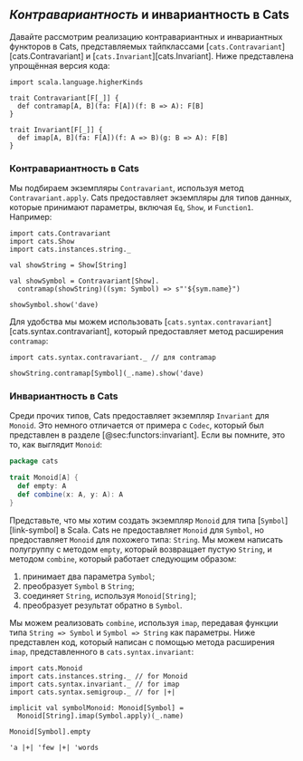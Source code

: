 ## *Контравариантность* и инвариантность в Cats

Давайте рассмотрим реализацию
контравариантных и инвариантных функторов в Cats,
представляемых тайпклассами [`cats.Contravariant`][cats.Contravariant]
и [`cats.Invariant`][cats.Invariant].
Ниже представлена упрощённая версия кода:

```tut:book:invisible
import scala.language.higherKinds
```

```tut:book:silent
trait Contravariant[F[_]] {
  def contramap[A, B](fa: F[A])(f: B => A): F[B]
}

trait Invariant[F[_]] {
  def imap[A, B](fa: F[A])(f: A => B)(g: B => A): F[B]
}
```

### Контравариантность в Cats

Мы подбираем экземпляры `Contravariant`,
используя метод `Contravariant.apply`.
Cats предоставляет экземпляры для типов данных, которые принимают параметры,
включая `Eq`, `Show`, и `Function1`.
Например:

```tut:book:silent:reset
import cats.Contravariant
import cats.Show
import cats.instances.string._

val showString = Show[String]

val showSymbol = Contravariant[Show].
  contramap(showString)((sym: Symbol) => s"'${sym.name}")
```

```tut:book
showSymbol.show('dave)
```

Для удобства мы можем использовать
[`cats.syntax.contravariant`][cats.syntax.contravariant],
который предоставляет метод расширения `contramap`:

```tut:book:silent
import cats.syntax.contravariant._ // для contramap
```

```tut:book
showString.contramap[Symbol](_.name).show('dave)
```

### Инвариантность в Cats

Среди прочих типов,
Cats предоставляет экземпляр `Invariant` для `Monoid`.
Это немного отличается от примера с `Codec`,
который был представлен в разделе [@sec:functors:invariant].
Если вы помните, это то, как выглядит `Monoid`:

```scala
package cats

trait Monoid[A] {
  def empty: A
  def combine(x: A, y: A): A
}
```

Представьте, что мы хотим создать экземпляр `Monoid`
для типа [`Symbol`][link-symbol] в Scala.
Cats не предоставляет `Monoid` для `Symbol`,
но предоставляет `Monoid` для похожего типа: `String`.
Мы можем написать полугруппу с
методом `empty`, который возвращает пустую `String`,
и методом `combine`, который работает следующим образом:

1. принимает два параметра `Symbol`;
2. преобразует `Symbol` в `String`;
3. соединяет `String`, используя `Monoid[String]`;
4. преобразует результат обратно в `Symbol`.

Мы можем реализовать `combine`, используя `imap`,
передавая функции типа `String => Symbol`
и `Symbol => String` как параметры.
Ниже представлен код, который написан с помощью
метода расширения `imap`,
представленного в `cats.syntax.invariant`:

```tut:book:silent
import cats.Monoid
import cats.instances.string._ // for Monoid
import cats.syntax.invariant._ // for imap
import cats.syntax.semigroup._ // for |+|

implicit val symbolMonoid: Monoid[Symbol] =
  Monoid[String].imap(Symbol.apply)(_.name)
```

```tut:book
Monoid[Symbol].empty

'a |+| 'few |+| 'words
```
